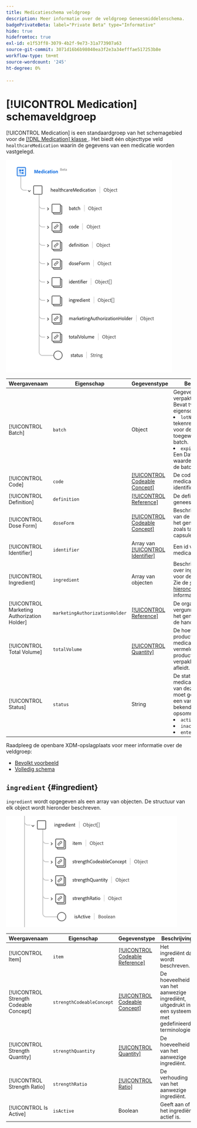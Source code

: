```yaml
---
title: Medicatieschema veldgroep
description: Meer informatie over de veldgroep Geneesmiddelenschema.
badgePrivateBeta: label="Private Beta" type="Informative"
hide: true
hidefromtoc: true
exl-id: e1f53ff8-3079-4b2f-9e73-31a773907a63
source-git-commit: 3071d16b6b98040ea3f2e3a34efffae517253b8e
workflow-type: tm+mt
source-wordcount: '245'
ht-degree: 0%

---
```


# [!UICONTROL Medication] schemaveldgroep

[!UICONTROL Medication] is een standaardgroep van het schemagebied voor de [[!DNL Medication]  klasse ](../../../classes/medication.md). Het biedt één objecttype veld `healthcareMedication` waarin de gegevens van een medicatie worden vastgelegd.

![ de groepsstructuur van het Gebied ](../../../images/healthcare/field-groups/medication/medication.png)

| Weergavenaam | Eigenschap | Gegevenstype | Beschrijving |
| ---|  --- | --- | --- |
| [!UICONTROL Batch] | `batch` | Object | Gegevens over een verpakte medicatie. Bevat twee eigenschappen: <li>`lotNumber`: Een tekenreekswaarde voor de id die is toegewezen aan de batch.</li> <li>`expirationDate`: Een DateTime-waarde voor wanneer de batch vervalt.</li> |
| [!UICONTROL Code] | `code` | [[!UICONTROL Codeable Concept]](../data-types/codeable-concept.md) | De code die deze medicatie identificeert. |
| [!UICONTROL Definition] | `definition` | [[!UICONTROL Reference]](../data-types/reference.md) | De definitie van het geneesmiddel. |
| [!UICONTROL Dose Form] | `doseForm` | [[!UICONTROL Codeable Concept]](../data-types/codeable-concept.md) | Beschrijft de vorm van de dosering van het geneesmiddel, zoals tabletten of capsules. |
| [!UICONTROL Identifier] | `identifier` | Array van [[!UICONTROL Identifier]](../data-types/identifier.md) | Een id voor de medicatie. |
| [!UICONTROL Ingredient] | `ingredient` | Array van objecten | Beschrijft informatie over ingrediënten voor de medicatie. Zie de [ sectie hieronder ](#ingredient) voor meer informatie. |
| [!UICONTROL Marketing Authorization Holder] | `marketingAuthorizationHolder` | [[!UICONTROL Reference]](../data-types/reference.md) | De organisatie die de vergunning heeft om het geneesmiddel in de handel te brengen. |
| [!UICONTROL Total Volume] | `totalVolume` | [[!UICONTROL Quantity]](../data-types/quantity.md) | De hoeveelheid product die in de medicatie wordt vermeld wanneer de productcode geen verpakkingsgrootte afleidt. |
| [!UICONTROL Status] | `status` | String | De status van de medicatie. De waarde van deze eigenschap moet gelijk zijn aan een van de volgende bekende opsommingswaarden. <li> `active` </li> <li> `inactive` </li> <li> `entered-in-error` </li> |

Raadpleeg de openbare XDM-opslagplaats voor meer informatie over de veldgroep:

* [ Bevolkt voorbeeld ](https://github.com/adobe/xdm/blob/master/extensions/industry/healthcare/fhir/fieldgroups/medication.example.1.json)
* [ Volledig schema ](https://github.com/adobe/xdm/blob/master/extensions/industry/healthcare/fhir/fieldgroups/medication.schema.json)

## `ingredient` {#ingredient}

`ingredient` wordt opgegeven als een array van objecten. De structuur van elk object wordt hieronder beschreven.

![ ingrediëntenstructuur ](../../../images/healthcare/field-groups/medication/ingredient.png)

| Weergavenaam | Eigenschap | Gegevenstype | Beschrijving |
| --- | --- | --- | --- |
| [!UICONTROL Item] | `item` | [[!UICONTROL Codeable Reference]](../data-types/codeable-reference.md) | Het ingrediënt dat wordt beschreven. |
| [!UICONTROL Strength Codeable Concept] | `strengthCodeableConcept` | [[!UICONTROL Codeable Concept]](../data-types/codeable-concept.md) | De hoeveelheid van het aanwezige ingrediënt, uitgedrukt in een systeem met gedefinieerde terminologie. |
| [!UICONTROL Strength Quantity] | `strengthQuantity` | [[!UICONTROL Quantity]](../data-types/quantity.md) | De hoeveelheid van het aanwezige ingrediënt. |
| [!UICONTROL Strength Ratio] | `strengthRatio` | [[!UICONTROL Ratio]](../data-types/ratio.md) | De verhouding van het aanwezige ingrediënt. |
| [!UICONTROL Is Active] | `isActive` | Boolean | Geeft aan of het ingrediënt actief is. |
